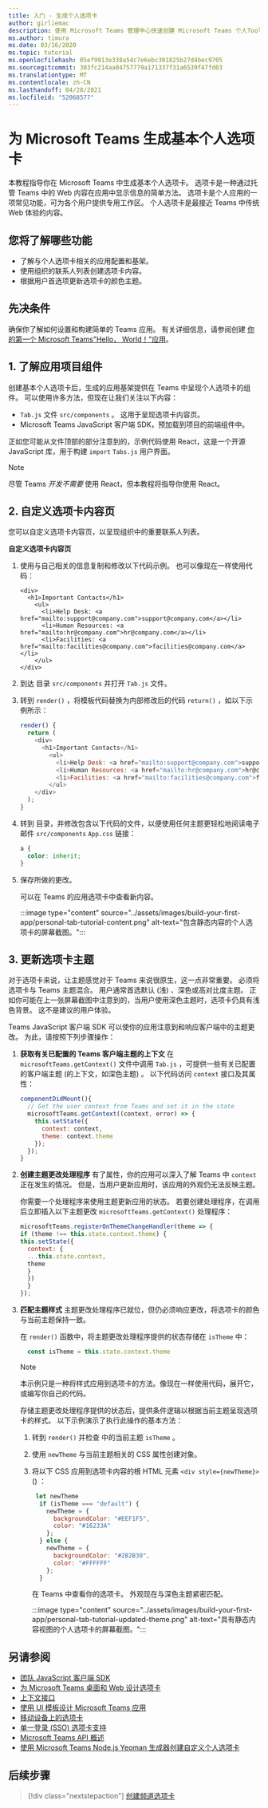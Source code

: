 ```yaml
---
title: 入门 - 生成个人选项卡
author: girliemac
description: 使用 Microsoft Teams 管理中心快速创建 Microsoft Teams 个人Toolkit。
ms.author: timura
ms.date: 03/16/2020
ms.topic: tutorial
ms.openlocfilehash: 05ef9913e338a54c7e6ebc301825b27d4bec9705
ms.sourcegitcommit: 303fc214aa04757779a171337f31a6539f47fd03
ms.translationtype: MT
ms.contentlocale: zh-CN
ms.lasthandoff: 04/28/2021
ms.locfileid: "52068577"
---
```

# <a name="build-a-basic-personal-tab-for-microsoft-teams"></a>为 Microsoft Teams 生成基本个人选项卡

本教程指导你在 Microsoft Teams 中生成基本个人选项卡。 选项卡是一种通过托管 Teams 中的 Web 内容在应用中显示信息的简单方法。 选项卡是个人应用的一项常见功能，可为各个用户提供专用工作区。 个人选项卡是最接近 Teams 中传统 Web 体验的内容。 

## <a name="what-youll-learn"></a>您将了解哪些功能

* 了解与个人选项卡相关的应用配置和基架。
* 使用组织的联系人列表创建选项卡内容。
* 根据用户首选项更新选项卡的颜色主题。

## <a name="prerequisites"></a>先决条件

确保你了解如何设置和构建简单的 Teams 应用。 有关详细信息，请参阅创建 [你的第一个 Microsoft Teams"Hello， World！"应用](../build-your-first-app/build-and-run.md)。

## <a name="1-understand-your-app-project-components"></a>1. 了解应用项目组件

创建基本个人选项卡后，生成的应用基架提供在 Teams 中呈现个人选项卡的组件。 可以使用许多方法，但现在让我们关注以下内容： 

* `Tab.js` 文件 `src/components` 。 这用于呈现选项卡内容页。
* Microsoft Teams JavaScript 客户端 SDK，预加载到项目的前端组件中。

正如您可能从文件顶部的部分注意到的，示例代码使用 React，这是一个开源 JavaScript 库，用于构建 `import` `Tabs.js` 用户界面。 [](https://reactjs.org/) 

> [!NOTE]
> 尽管 Teams _开发不需要_ 使用 React，但本教程将指导你使用 React。

## <a name="2-customize-your-tab-content-page"></a>2. 自定义选项卡内容页

您可以自定义选项卡内容页，以呈现组织中的重要联系人列表。 

**自定义选项卡内容页**

1. 使用与自己相关的信息复制和修改以下代码示例。 也可以像现在一样使用代码： 
    ```JSX
    <div>
      <h1>Important Contacts</h1>
        <ul>
          <li>Help Desk: <a href="mailto:support@company.com">support@company.com</a></li>
          <li>Human Resources: <a href="mailto:hr@company.com">hr@company.com</a></li>
          <li>Facilities: <a href="mailto:facilities@company.com">facilities@company.com</a></li>
        </ul>
    </div>
    ```
1. 到达 目录 `src/components` 并打开 `Tab.js` 文件。 
1. 转到 `render()` ，将模板代码替换为内部修改后的代码 `return()` ，如以下示例所示：
    ```JavaScript
    render() {
      return (
        <div>
          <h1>Important Contacts</h1>
            <ul>
              <li>Help Desk: <a href="mailto:support@company.com">support@company.com</a></li>
              <li>Human Resources: <a href="mailto:hr@company.com">hr@company.com</a></li>
              <li>Facilities: <a href="mailto:facilities@company.com">facilities@company.com</a></li>
            </ul>
        </div>
      );
    }
    ```
1. 转到 目录，并修改包含以下代码的文件，以便使用任何主题更轻松地阅读电子邮件 `src/components` `App.css` 链接：
    ```CSS
    a {
      color: inherit;
    }
    ```
1. 保存所做的更改。 

   可以在 Teams 的应用选项卡中查看新内容。

   :::image type="content" source="../assets/images/build-your-first-app/personal-tab-tutorial-content.png" alt-text="包含静态内容的个人选项卡的屏幕截图。":::

## <a name="3-update-your-tab-theme"></a>3. 更新选项卡主题

对于选项卡来说，让主题感觉对于 Teams 来说很原生，这一点非常重要。 必须将选项卡与 Teams 主题混合。 用户通常首选默认 (浅) 、深色或高对比度主题。 正如你可能在上一张屏幕截图中注意到的，当用户使用深色主题时，选项卡仍具有浅色背景。 这不是建议的用户体验。

Teams JavaScript 客户端 SDK 可以使你的应用注意到和响应客户端中的主题更改。 为此，请按照下列步骤操作：

1. **获取有关已配置的 Teams 客户端主题的上下文** 在 `microsoftTeams.getContext()` 文件中调用 `Tab.js` ，可提供一些有关已配置的客户端主题 (的上下文，如深色主题) 。 以下代码访问 `context` 接口及其属性：

    ```JavaScript
    componentDidMount(){
      // Get the user context from Teams and set it in the state
      microsoftTeams.getContext((context, error) => {
        this.setState({
          context: context,
          theme: context.theme
        });
      });
    }
    ```
1. **创建主题更改处理程序** 有了属性，你的应用可以深入了解 Teams 中 `context` 正在发生的情况。 但是，当用户更新应用时，该应用的外观仍无法反映主题。

   你需要一个处理程序来使用主题更新应用的状态。 若要创建处理程序，在调用后立即插入以下主题更改 `microsoftTeams.getContext()` 处理程序：

    ```JavaScript
    microsoftTeams.registerOnThemeChangeHandler(theme => {
    if (theme !== this.state.context.theme) {
    this.setState({
      context: {
      ...this.state.context,
      theme
      }
      })   
      }
    });
      ```
1. **匹配主题样式** 主题更改处理程序已就位，但仍必须响应更改，将选项卡的颜色与当前主题保持一致。

   在 `render()` 函数中，将主题更改处理程序提供的状态存储在 `isTheme` 中：

    ```JavaScript
      const isTheme = this.state.context.theme
    ```
    
    > [!NOTE]
    > 本示例只是一种将样式应用到选项卡的方法。像现在一样使用代码，展开它，或编写你自己的代码。

    存储主题更改处理程序提供的状态后，提供条件逻辑以根据当前主题呈现选项卡的样式。 以下示例演示了执行此操作的基本方法：

    1. 转到 `render()` 并检查 中的当前主题 `isTheme` 。
    1. 使用 `newTheme` 与当前主题相关的 CSS 属性创建对象。
    1. 将以下 CSS 应用到选项卡内容的根 HTML 元素 `<div style={newTheme}>` () ：

        ```JavaScript
         let newTheme
          if (isTheme === "default") {
            newTheme = {
              backgroundColor: "#EEF1F5",
              color: "#16233A"
            };
          } else {
            newTheme = {
              backgroundColor: "#2B2B30",
              color: "#FFFFFF"
            };
          }
        ```

       在 Teams 中查看你的选项卡。 外观现在与深色主题紧密匹配。

       :::image type="content" source="../assets/images/build-your-first-app/personal-tab-tutorial-updated-theme.png" alt-text="具有静态内容视图的个人选项卡的屏幕截图。":::

## <a name="see-also"></a>另请参阅

* [团队 JavaScript 客户端 SDK](https://docs.microsoft.com/javascript/api/@microsoft/teams-js/?view=msteams-client-js-latest&preserve-view=true)
* [为 Microsoft Teams 桌面和 Web 设计选项卡](../tabs/design/tabs.md) 
* [上下文接口](https://docs.microsoft.com/javascript/api/@microsoft/teams-js/context?view=msteams-client-js-latest&preserve-view=true)
* [使用 UI 模板设计 Microsoft Teams 应用](../concepts/design/design-teams-app-ui-templates.md) 
* [移动设备上的选项卡](../tabs/design/tabs-mobile.md)
* [单一登录 (SSO) 选项卡支持](../tabs/how-to/authentication/auth-aad-sso.md)
* [Microsoft Teams API 概述](https://docs.microsoft.com/graph/teams-concept-overview)
* [使用 Microsoft Teams Node.js Yeoman 生成器创建自定义个人选项卡](../tabs/quickstarts/create-personal-tab-node-yeoman.md)

## <a name="next-step"></a>后续步骤

> [!div class="nextstepaction"]
> [创建频道选项卡](../build-your-first-app/build-channel-tab.md)